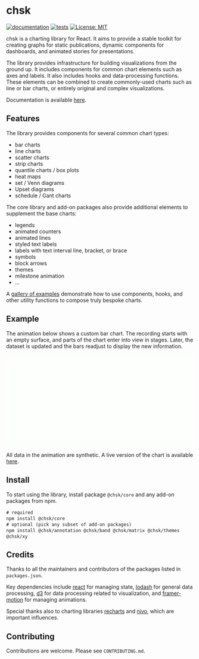 # chsk

[![documentation](https://github.com/tkonopka/chsk/actions/workflows/documentation.yaml/badge.svg)](https://tkonopka.github.io/chsk/) [![tests](https://github.com/tkonopka/chsk/actions/workflows/tests.yaml/badge.svg)](https://github.com/tkonopka/chsk/actions/workflows/tests.yaml) [![License: MIT](https://img.shields.io/badge/License-MIT-blue.svg)](https://opensource.org/licenses/MIT)

chsk is a charting library for React. It aims to provide a stable toolkit for creating graphs for static publications, dynamic components for dashboards, and animated stories for presentations.

The library provides infrastructure for building visualizations from the ground up. It includes components for common chart elements such as axes and labels. It also includes hooks and data-processing functions. These elements can be combined to create commonly-used charts such as line or bar charts, or entirely original and complex visualizations.

Documentation is available [here](https://tkonopka.github.io/chsk/).

## Features

The library provides components for several common chart types:

-   bar charts
-   line charts
-   scatter charts
-   strip charts
-   quantile charts / box plots
-   heat maps
-   set / Venn diagrams
-   Upset diagrams
-   schedule / Gant charts

The core library and add-on packages also provide additional elements to supplement the base charts:

-   legends
-   animated counters
-   animated lines
-   styled text labels
-   labels with text interval line, bracket, or brace
-   symbols
-   block arrows
-   themes
-   milestone animation
-   ...

A [gallery of examples](https://tkonopka.github.io/chsk/?path=/docs/gallery-overview--page) demonstrate how to use components, hooks, and other utility functions to compose truly bespoke charts.

## Example

The animation below shows a custom bar chart. The recording starts with an empty surface, and parts of the chart enter into view in stages. Later, the dataset is updated and the bars readjust to display the new information.

![Custom bar chart](/gifs/custom-bars-580x280.gif)

All data in the animation are synthetic. A live version of the chart is available [here](https://tkonopka.github.io/chsk/?path=/docs/gallery-bar-charts--custom-layout).

## Install

To start using the library, install package `@chsk/core` and any add-on packages from npm.

```
# required
npm install @chsk/core
# optional (pick any subset of add-on packages)
npm install @chsk/annotation @chsk/band @chsk/matrix @chsk/themes @chsk/xy
```

## Credits

Thanks to all the maintainers and contributors of the packages listed in `packages.json`.

Key dependencies include [react](https://github.com/facebook/react) for managing state, [lodash](https://github.com/lodash/lodash) for general data processing, [d3](https://github.com/d3) for data processing related to visualization, and [framer-motion](https://github.com/framer/motion) for managing animations.

Special thanks also to charting libraries [recharts](https://github.com/recharts/recharts) and [nivo](https://github.com/plouc/nivo), which are important influences.

## Contributing

Contributions are welcome. Please see `CONTRIBUTING.md`.
